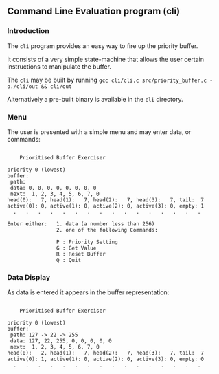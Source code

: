 ## Command Line Evaluation program (cli)

### Introduction

The `cli` program provides an easy way to fire up the priority buffer.

It consists of a very simple state-machine that allows the user certain instructions to manipulate the buffer.

The `cli` may be built by running `gcc cli/cli.c src/priority_buffer.c -o./cli/out && cli/out`

Alternatively a pre-built binary is available in the `cli` directory.

### Menu

The user is presented with a simple menu and may enter data, or commands:

```

	Prioritised Buffer Exerciser

priority 0 (lowest)
buffer:
 path:
 data: 0, 0, 0, 0, 0, 0, 0, 0
 next:  1, 2, 3, 4, 5, 6, 7, 0
head(0):   7, head(1):   7, head(2):   7, head(3):   7, tail:  7
active(0): 0, active(1): 0, active(2): 0, active(3): 0, empty: 1
  .   .   .   .   .   .   .   .   .   .   .   .   .   .   .   .

Enter either:   1. data (a number less than 256)
  	  	        2. one of the following Commands:

  	  	        P : Priority Setting
  	        	G : Get Value
  	  	        R : Reset Buffer
  	            Q : Quit

```

### Data Display

As data is entered it appears in the buffer representation:

```

	Prioritised Buffer Exerciser

priority 0 (lowest)
buffer:
 path: 127 -> 22 -> 255
 data: 127, 22, 255, 0, 0, 0, 0, 0
 next:  1, 2, 3, 4, 5, 6, 7, 0
head(0):   2, head(1):   7, head(2):   7, head(3):   7, tail:  7
active(0): 1, active(1): 0, active(2): 0, active(3): 0, empty: 0
  .   .   .   .   .   .   .   .   .   .   .   .   .   .   .   .

```
